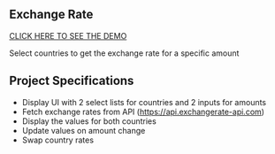 ## Exchange Rate

[CLICK HERE TO SEE THE DEMO](https://exchange-rate-calcu.netlify.app/)

Select countries to get the exchange rate for a specific amount


## Project Specifications

- Display UI with 2 select lists for countries and 2 inputs for amounts
- Fetch exchange rates from API (https://api.exchangerate-api.com)
- Display the values for both countries
- Update values on amount change
- Swap country rates
